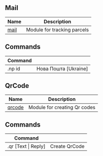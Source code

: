 ## Mail

| Name                                                         | Description                 |
| ------------------------------------------------------------ | --------------------------- |
| [mail](https://gitlab.com/CakesTwix/friendly-userbot-modules/-/tree/master/Irl) | Module for tracking parcels |

## Commands

| **Command** |                      |
| ----------- | -------------------- |
| .np id      | Нова Пошта [Ukraine] |



## QrCode

| Name                                                         | Description                  |
| ------------------------------------------------------------ | ---------------------------- |
| [qrcode](https://gitlab.com/CakesTwix/friendly-userbot-modules/-/tree/master/Irl) | Module for creating Qr codes |

## Commands

| **Command**         |               |
| ------------------- | ------------- |
| .qr [Text \| Reply] | Create QrCode |
